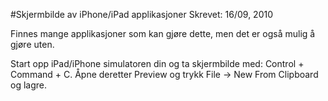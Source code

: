 #Skjermbilde av iPhone/iPad applikasjoner
Skrevet: 16/09, 2010

Finnes mange applikasjoner som kan gjøre dette, men det er også mulig å gjøre uten.

Start opp iPad/iPhone simulatoren din og ta skjermbilde med: Control + Command + C. Åpne deretter Preview og trykk File -&gt; New From Clipboard og lagre.

